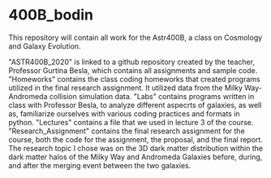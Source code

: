 # 400B_bodin
This repository will contain all work for the Astr400B, a class on Cosmology and Galaxy Evolution.

"ASTR400B_2020" is linked to a github repository created by the teacher, Professor Gurtina Besla, which contains all assignments and sample code.
"Homeworks" contains the class coding homeworks that created programs utilized in the final research assignment. It utilized data from the Milky Way- Andromeda collision simulation data.
"Labs" contains programs written in class with Professor Besla, to analyze different aspecrts of galaxies, as well as, familiarize ourselves with various coding practices and formats in python.
"Lectures" contains a file that we used in lecture 3 of the course.
"Research_Assignment" contains the final research assignment for the course, both the code for the assignment, the proposal, and the final report. The research topic I chose was on the 3D dark matter distribution within the dark matter halos of the Milky Way and Andromeda Galaxies before, during, and after the merging event between the two galaxies.
